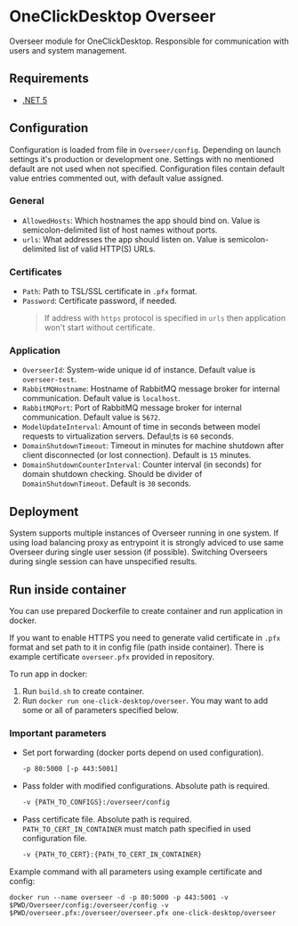 # OneClickDesktop Overseer

Overseer module for OneClickDesktop. Responsible for communication with users and system management.

## Requirements

- [.NET 5](https://dotnet.microsoft.com/en-us/download/dotnet/5.0)

## Configuration

Configuration is loaded from file in `Overseer/config`. Depending on launch settings it's production or development one. Settings with no mentioned default are not used when not specified. Configuration files contain default value entries commented out, with default value assigned.

### General

- `AllowedHosts`: Which hostnames the app should bind on. Value is semicolon-delimited list of host names without ports.
- `urls`: What addresses the app should listen on. Value is semicolon-delimited list of valid HTTP(S) URLs.

### Certificates

- `Path`: Path to TSL/SSL certificate in `.pfx` format.
- `Password`: Certificate password, if needed.
  > If address with `https` protocol is specified in `urls` then application won't start without certificate.

### Application

- `OverseerId`: System-wide unique id of instance. Default value is `overseer-test`.
- `RabbitMQHostname`: Hostname of RabbitMQ message broker for internal communication. Default value is `localhost`.
- `RabbitMQPort`: Port of RabbitMQ message broker for internal communication. Default value is `5672`.
- `ModelUpdateInterval`: Amount of time in seconds between model requests to virtualization servers. Defaul;ts is `60` seconds.
- `DomainShutdownTimeout`: Timeout in minutes for machine shutdown after client disconnected (or lost connection). Default is `15` minutes.
- `DomainShutdownCounterInterval`: Counter interval (in seconds) for domain shutdown checking. Should be divider of `DomainShutdownTimeout`. Default is `30` seconds.

## Deployment

System supports multiple instances of Overseer running in one system. If using load balancing proxy as entrypoint it is strongly adviced to use same Overseer during single user session (if possible). Switching Overseers during single session can have unspecified results.

## Run inside container

You can use prepared Dockerfile to create container and run application in docker.

If you want to enable HTTPS you need to generate valid certificate in `.pfx` format and set path to it in config file (path inside container). There is example certificate `overseer.pfx` provided in repository.

To run app in docker:

1. Run `build.sh` to create container.
2. Run `docker run one-click-desktop/overseer`. You may want to add some or all of parameters specified below.

### Important parameters

- Set port forwarding (docker ports depend on used configuration).

  ```BASH
  -p 80:5000 [-p 443:5001]
  ```

- Pass folder with modified configurations. Absolute path is required.

  ```BASH
  -v {PATH_TO_CONFIGS}:/overseer/config
  ```

- Pass certificate file. Absolute path is required. `PATH_TO_CERT_IN_CONTAINER` must match path specified in used configuration file.

  ```BASH
  -v {PATH_TO_CERT}:{PATH_TO_CERT_IN_CONTAINER}
  ```

Example command with all parameters using example certificate and config:

```DOCKER
docker run --name overseer -d -p 80:5000 -p 443:5001 -v $PWD/Overseer/config:/overseer/config -v $PWD/overseer.pfx:/overseer/overseer.pfx one-click-desktop/overseer
```
